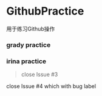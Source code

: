 # GithubPractice
用于练习Github操作
### grady practice
### irina practice
> close Issue #3

close Issue #4 which with bug label
